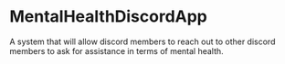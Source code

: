# MentalHealthDiscordApp
A system that will allow discord members to reach out to other discord members to ask for assistance in terms of mental health.
